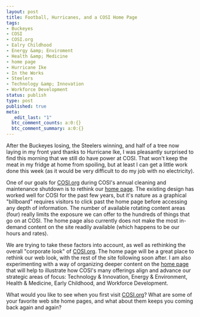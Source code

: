 ```yaml
---
layout: post
title: Football, Hurricanes, and a COSI Home Page
tags:
- Buckeyes
- COSI
- COSI.org
- Ealry Childhood
- Energy &amp; Enviroment
- Health &amp; Medicine
- home page
- Hurricane Ike
- In the Works
- Steelers
- Technology &amp; Innovation
- Workforce Development
status: publish
type: post
published: true
meta:
  _edit_last: "1"
  btc_comment_counts: a:0:{}
  btc_comment_summary: a:0:{}
---
```

After the Buckeyes losing, the Steelers winning, and half of a tree now laying in my front yard thanks to Hurricane Ike, I was pleasantly surprised to find this morning that we still do have power at COSI. That won't keep the meat in my fridge at home from spoiling, but at least I can get a little work done this week (as it would be very difficult to do my job with no electricity).

One of our goals for [COSI.org](http://www.cosi.org/) during COSI's annual cleaning and maintenance shutdown is to rethink our [home page](http://www.cosi.org/). The existing design has worked well for COSI for the past few years, but it's nature as a graphical "billboard" requires visitors to click past the home page before accessing any depth of information. The number of available rotating content areas (four) really limits the exposure we can offer to the hundreds of things that go on at COSI. The home page also currently does not make the most in-demand content on the site readily available (which happens to be our hours and rates).

We are trying to take these factors into account, as well as rethinking the overall "corporate look" of [COSI.org](http://www.cosi.org/). The home page will be a great place to rethink our web look, with the rest of the site following soon after. I am also experimenting with a way of organizing deeper content on the [home page](http://www.cosi.org/) that will help to illustrate how COSI's many offerings align and advance our strategic areas of focus: Technology & Innovation, Energy & Environment, Health & Medicine, Early Childhood, and Workforce Development.

What would you like to see when you first visit [COSI.org](http://www.cosi.org/)?  What are some of your favorite web site home pages, and what about them keeps you coming back again and again?
